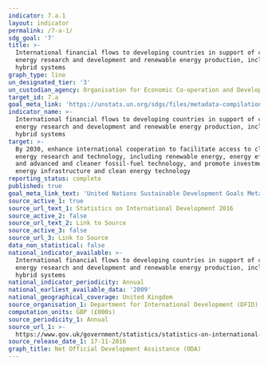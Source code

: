 ```yaml
---
indicator: 7.a.1
layout: indicator
permalink: /7-a-1/
sdg_goal: '7'
title: >-
  International financial flows to developing countries in support of clean
  energy research and development and renewable energy production, including in
  hybrid systems
graph_type: line
un_designated_tier: '3'
un_custodian_agency: Organisation for Economic Co-operation and Development (OECD)
target_id: 7.a
goal_meta_link: 'https://unstats.un.org/sdgs/files/metadata-compilation/Metadata-Goal-7.pdf'
indicator_name: >-
  International financial flows to developing countries in support of clean
  energy research and development and renewable energy production, including in
  hybrid systems
target: >-
  By 2030, enhance international cooperation to facilitate access to clean
  energy research and technology, including renewable energy, energy efficiency
  and advanced and cleaner fossil-fuel technology, and promote investment in
  energy infrastructure and clean energy technology
reporting_status: complete
published: true
goal_meta_link_text: 'United Nations Sustainable Development Goals Metadata: Goal 7'
source_active_1: true
source_url_text_1: Statistics on International Development 2016
source_active_2: false
source_url_text_2: Link to Source
source_active_3: false
source_url_3: Link to Source
data_non_statistical: false
national_indicator_available: >-
  International financial flows to developing countries in support of clean
  energy research and development and renewable energy production, including in
  hybrid systems
national_indicator_periodicity: Annual
national_earliest_available_data: '2009'
national_geographical_coverage: United Kingdom
source_organisation_1: Department for International Development (DFID)
computation_units: GBP (£000s)
source_periodicity_1: Annual
source_url_1: >-
  https://www.gov.uk/government/statistics/statistics-on-international-development-2016
source_release_date_1: 17-11-2016
graph_title: Net Official Development Assistance (ODA)
---
```

